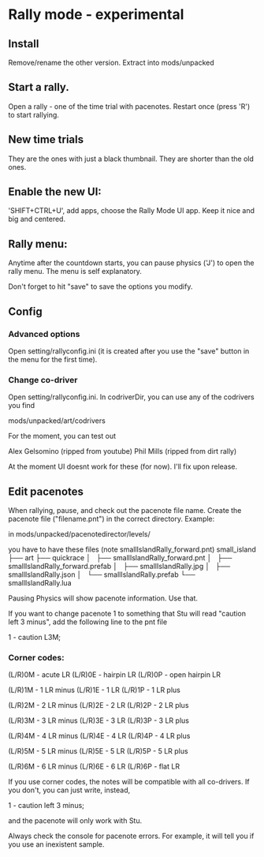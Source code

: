 # Rally mode - experimental

## Install

Remove/rename the other version. Extract into mods/unpacked

## Start a rally.

Open a rally - one of the time trial with pacenotes.
Restart once (press 'R') to start rallying.

## New time trials
They are the ones with just a black thumbnail. They are shorter than the old ones.

## Enable the new UI:
'SHIFT+CTRL+U', add apps, choose the Rally Mode UI app. Keep it nice and big and centered.

## Rally menu:
Anytime after the countdown starts, you can pause physics ('J') to open the rally menu. The menu is self explanatory.

Don't forget to hit "save" to save the options you modify.

## Config

### Advanced options

Open setting/rallyconfig.ini (it is created after you use the "save" button in the menu for the first time).

### Change co-driver

Open setting/rallyconfig.ini. In codriverDir, you can use any of the codrivers you find

mods/unpacked/art/codrivers

For the moment, you can test out

Alex Gelsomino (ripped from youtube)
Phil Mills (ripped from dirt rally)

At the moment UI doesnt work for these (for now). I'll fix upon release.

## Edit pacenotes

When rallying, pause, and check out the pacenote file name. Create the pacenote file ("filename.pnt") in the correct directory. Example:

in mods/unpacked/pacenotedirector/levels/

you have to have these files (note smallIslandRally_forward.pnt)
small_island
 ├── art
 ├── quickrace
 │   ├── smallIslandRally_forward.pnt
 │   ├── smallIslandRally_forward.prefab
 │   ├── smallIslandRally.jpg
 │   ├── smallIslandRally.json
 │   └── smallIslandRally.prefab
 └── smallIslandRally.lua

Pausing Physics will show pacenote information. Use that.

If you want to change pacenote 1 to something that Stu will read "caution left 3 minus", add the following line to the pnt file

1 - caution L3M;

### Corner codes:

(L/R)0M - acute LR
(L/R)0E - hairpin LR
(L/R)0P - open hairpin LR

(L/R)1M - 1 LR minus
(L/R)1E - 1 LR
(L/R)1P - 1 LR plus

(L/R)2M - 2 LR minus
(L/R)2E - 2 LR
(L/R)2P - 2 LR plus

(L/R)3M - 3 LR minus
(L/R)3E - 3 LR
(L/R)3P - 3 LR plus

(L/R)4M - 4 LR minus
(L/R)4E - 4 LR
(L/R)4P - 4 LR plus

(L/R)5M - 5 LR minus
(L/R)5E - 5 LR
(L/R)5P - 5 LR plus

(L/R)6M - 6 LR minus
(L/R)6E - 6 LR
(L/R)6P - flat LR

If you use corner codes, the notes will be compatible with all co-drivers. If you don't, you can just write, instead,

1 - caution left 3 minus;

and the pacenote will only work with Stu.

Always check the console for pacenote errors. For example, it will tell you if you use an inexistent sample.
